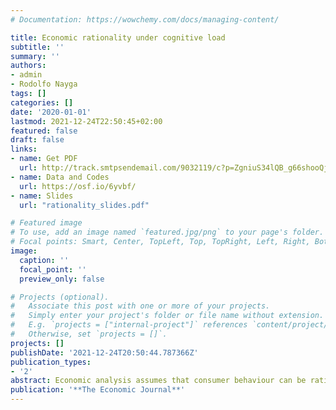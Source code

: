 ```yaml
---
# Documentation: https://wowchemy.com/docs/managing-content/

title: Economic rationality under cognitive load
subtitle: ''
summary: ''
authors:
- admin
- Rodolfo Nayga
tags: []
categories: []
date: '2020-01-01'
lastmod: 2021-12-24T22:50:45+02:00
featured: false
draft: false
links:
- name: Get PDF
  url: http://track.smtpsendemail.com/9032119/c?p=ZgniuS34lQB_g66shooQjG29hQOQuQOxAD19hxIedIwxR-TcSR6Wvp_8QijW8VSZR6sMrDq96ew7q3cVUB2shb1Cgxr3sPSE-on2xWFz2WP6r_VGrOizcn0vnNfBNpb2Rp8awt2cukWu1yaOdc2pdgj2Wq7G_MJJ2gXm8jjFJ26rUQomEGkhULzVbBuBQHLKWAo0Q4mOJIlcKS1Altd7FpVBu_9RhLFhtMT0XlkgAwNhPrlRxmxIz18gFP2G5-B6
- name: Data and Codes
  url: https://osf.io/6yvbf/
- name: Slides
  url: "rationality_slides.pdf"

# Featured image
# To use, add an image named `featured.jpg/png` to your page's folder.
# Focal points: Smart, Center, TopLeft, Top, TopRight, Left, Right, BottomLeft, Bottom, BottomRight.
image:
  caption: ''
  focal_point: ''
  preview_only: false

# Projects (optional).
#   Associate this post with one or more of your projects.
#   Simply enter your project's folder or file name without extension.
#   E.g. `projects = ["internal-project"]` references `content/project/deep-learning/index.md`.
#   Otherwise, set `projects = []`.
projects: []
publishDate: '2021-12-24T20:50:44.787366Z'
publication_types:
- '2'
abstract: Economic analysis assumes that consumer behaviour can be rationalised by a utility function. Previous research has shown that some consistency of choices with economic rationality can be captured by permanent cognitive ability. No other known study however has examined how a temporary load in subjects’ working memory can affect economic rationality. Using two controlled laboratory experiments, we exogenously vary cognitive load by asking subjects to memorise a number while they undertake an induced budget allocation task (Choi et al., 2007a, b). Using a number of manipulation checks, we verify that cognitive load has adverse effects on subjects’ performance in reasoning tasks. However, we find no effect in any of the goodness-of-fit measures that measure consistency of subjects’ choices with the Generalized Axiom of Revealed Preference (GARP), despite having a sample size large enough to detect even small differences between treatments with 80% power. We also find no effect on first-order stochastic dominance and risk preferences. Our finding suggests that economic rationality can be attained even when subjects are placed under temporary working memory load, despite the fact that the load has adverse effects in reasoning tasks.
publication: '**The Economic Journal**'
---
```

